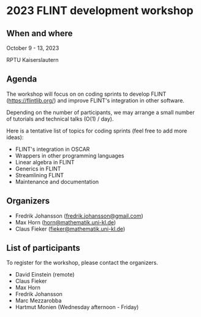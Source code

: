 # 2023 FLINT development workshop

## When and where

October 9 - 13, 2023

RPTU Kaiserslautern

## Agenda

The workshop will focus on on coding sprints to develop FLINT (https://flintlib.org/) and improve FLINT's integration in other software.

Depending on the number of participants, we may arrange a small number of tutorials and technical talks (O(1) / day).

Here is a tentative list of topics for coding sprints (feel free to add more ideas):

* FLINT's integration in OSCAR
* Wrappers in other programming languages
* Linear algebra in FLINT
* Generics in FLINT
* Streamlining FLINT
* Maintenance and documentation

## Organizers

* Fredrik Johansson (fredrik.johansson@gmail.com)
* Max Horn (horn@mathematik.uni-kl.de)
* Claus Fieker (fieker@mathematik.uni-kl.de)

## List of participants

To register for the workshop, please contact the organizers.

* David Einstein (remote)
* Claus Fieker
* Max Horn
* Fredrik Johansson
* Marc Mezzarobba
* Hartmut Monien (Wednesday afternoon - Friday)
